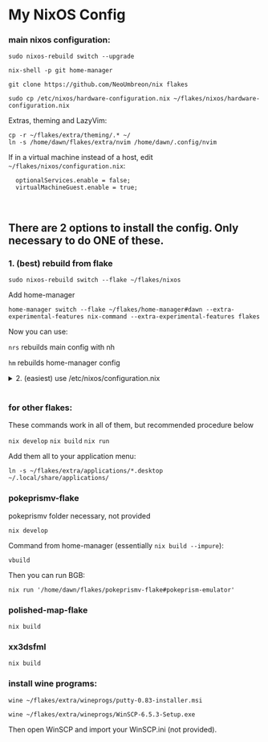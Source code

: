 # My NixOS Config

### main nixos configuration:

```
sudo nixos-rebuild switch --upgrade
```

```
nix-shell -p git home-manager
```

```
git clone https://github.com/NeoUmbreon/nix flakes
```

```
sudo cp /etc/nixos/hardware-configuration.nix ~/flakes/nixos/hardware-configuration.nix
```

Extras, theming and LazyVim:
```
cp -r ~/flakes/extra/theming/.* ~/
ln -s /home/dawn/flakes/extra/nvim /home/dawn/.config/nvim
```

If in a virtual machine instead of a host, edit `~/flakes/nixos/configuration.nix`:

```
  optionalServices.enable = false;
  virtualMachineGuest.enable = true;
```

<br/>

## There are 2 options to install the config. Only necessary to do ONE of these.

### 1. (best) rebuild from flake
```
sudo nixos-rebuild switch --flake ~/flakes/nixos
```

Add home-manager

```
home-manager switch --flake ~/flakes/home-manager#dawn --extra-experimental-features nix-command --extra-experimental-features flakes
```

Now you can use:

`nrs` rebuilds main config with nh

`hm` rebuilds home-manager config

<details>
<summary>
2. (easiest) use /etc/nixos/configuration.nix
</summary>

```
sudo cp /etc/nixos/configuration.nix /etc/nixos/configuration.nix.bak && sudo rm /etc/nixos/configuration.nix

sudo ln -s ~/flakes/nixos/configuration.nix /etc/nixos/configuration.nix

sudo nixos-rebuild switch
```

Add home-manager if you want after:

```
home-manager switch --flake ~/flakes/home-manager#dawn --extra-experimental-features nix-command --extra-experimental-features flakes
```

</details>

<br/>

### for other flakes:
These commands work in all of them, but recommended procedure below

`nix develop`
`nix build`
`nix run`

Add them all to your application menu:

```
ln -s ~/flakes/extra/applications/*.desktop ~/.local/share/applications/
```

### pokeprismv-flake
pokeprismv folder necessary, not provided

```
nix develop
```

Command from home-manager (essentially `nix build --impure`):
```
vbuild
```

Then you can run BGB:
```
nix run '/home/dawn/flakes/pokeprismv-flake#pokeprism-emulator'
```

### polished-map-flake
```
nix build
```

### xx3dsfml
```
nix build
```

### install wine programs:
```
wine ~/flakes/extra/wineprogs/putty-0.83-installer.msi
```

```
wine ~/flakes/extra/wineprogs/WinSCP-6.5.3-Setup.exe
```

Then open WinSCP and import your WinSCP.ini (not provided).
